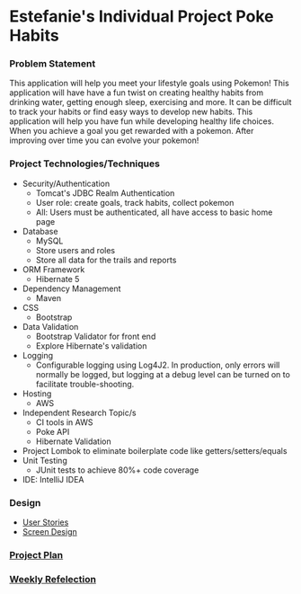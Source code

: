 # Estefanie's Individual Project Poke Habits

### Problem Statement

This application will help you meet your lifestyle goals using Pokemon!
This application will have have a fun twist on creating healthy habits from 
drinking water, getting enough sleep, exercising and more. It can be difficult to track
your habits or find easy ways to develop new habits. This application will help you 
have fun while developing healthy life choices. When you achieve 
a goal you get rewarded with a pokemon. After improving over time you can 
evolve your pokemon!

### Project Technologies/Techniques 

* Security/Authentication
  * Tomcat's JDBC Realm Authentication
  * User role: create goals, track habits, collect pokemon 
  * All: Users must be authenticated, all have access to basic home page
* Database
  * MySQL
  * Store users and roles
  * Store all data for the trails and reports
* ORM Framework
  * Hibernate 5
* Dependency Management
  * Maven
* CSS 
  * Bootstrap 
* Data Validation
  * Bootstrap Validator for front end
  * Explore Hibernate's validation
* Logging
  * Configurable logging using Log4J2. In production, only errors will normally be logged, but logging at a debug level can be turned on to facilitate trouble-shooting. 
* Hosting
  * AWS
* Independent Research Topic/s
  * CI tools in AWS
  * Poke API
  * Hibernate Validation
* Project Lombok to eliminate boilerplate code like getters/setters/equals
* Unit Testing
  * JUnit tests to achieve 80%+ code coverage 
* IDE: IntelliJ IDEA


### Design

* [User Stories](designDocuments/userStories.md)
* [Screen Design](designDocuments/screenDesigns.md)

### [Project Plan](projectPlan.md)

### [Weekly Refelection](timeLog.md)